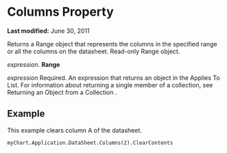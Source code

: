 
# Columns Property

 **Last modified:** June 30, 2011

Returns a Range object that represents the columns in the specified range or all the columns on the datasheet. Read-only Range object.

 _expression_. **Range**

 _expression_ Required. An expression that returns an object in the Applies To List.
For information about returning a single member of a collection, see Returning an Object from a Collection .

## Example

This example clears column A of the datasheet.


```
myChart.Application.DataSheet.Columns(2).ClearContents
```

